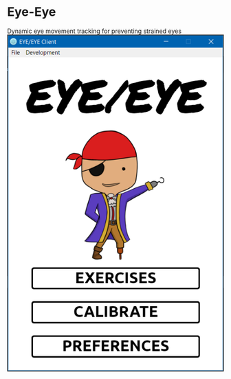 # Eye-Eye
Dynamic eye movement tracking for preventing strained eyes
![alt text](https://github.com/creativitRy/Eye-Eye/blob/master/Art/screenshot.PNG "Eye/Eye in action")
